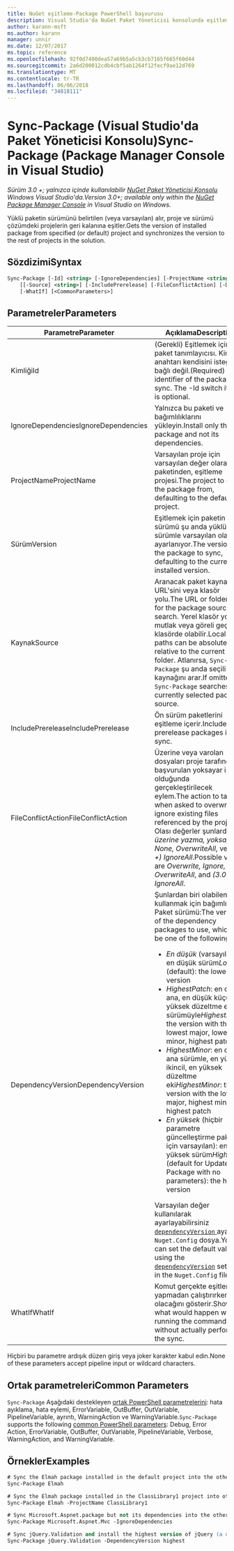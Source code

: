 ```yaml
---
title: NuGet eşitleme-Package PowerShell başvurusu
description: Visual Studio'da NuGet Paket Yöneticisi konsolunda eşitleme paket PowerShell komut başvurusu.
author: karann-msft
ms.author: karann
manager: unnir
ms.date: 12/07/2017
ms.topic: reference
ms.openlocfilehash: 92f0d7490dea57a69b5a5cb3cb7165f665f60d44
ms.sourcegitcommit: 2a6d200012cdb4cbf5ab1264f12fecf9ae12d769
ms.translationtype: MT
ms.contentlocale: tr-TR
ms.lasthandoff: 06/06/2018
ms.locfileid: "34818111"
---
```

# <a name="sync-package-package-manager-console-in-visual-studio"></a><span data-ttu-id="93930-103">Sync-Package (Visual Studio'da Paket Yöneticisi Konsolu)</span><span class="sxs-lookup"><span data-stu-id="93930-103">Sync-Package (Package Manager Console in Visual Studio)</span></span>

<span data-ttu-id="93930-104">*Sürüm 3.0 +; yalnızca içinde kullanılabilir [NuGet Paket Yöneticisi Konsolu](package-manager-console.md) Windows Visual Studio'da.*</span><span class="sxs-lookup"><span data-stu-id="93930-104">*Version 3.0+; available only within the [NuGet Package Manager Console](package-manager-console.md) in Visual Studio on Windows.*</span></span>

<span data-ttu-id="93930-105">Yüklü paketin sürümünü belirtilen (veya varsayılan) alır, proje ve sürümü çözümdeki projelerin geri kalanına eşitler.</span><span class="sxs-lookup"><span data-stu-id="93930-105">Gets the version of installed package from specified (or default) project and synchronizes the version to the rest of projects in the solution.</span></span>

## <a name="syntax"></a><span data-ttu-id="93930-106">Sözdizimi</span><span class="sxs-lookup"><span data-stu-id="93930-106">Syntax</span></span>

```ps
Sync-Package [-Id] <string> [-IgnoreDependencies] [-ProjectName <string>] [[-Version] <string>]
    [[-Source] <string>] [-IncludePrerelease] [-FileConflictAction] [-DependencyVersion]
    [-WhatIf] [<CommonParameters>]
```

## <a name="parameters"></a><span data-ttu-id="93930-107">Parametreler</span><span class="sxs-lookup"><span data-stu-id="93930-107">Parameters</span></span>

| <span data-ttu-id="93930-108">Parametre</span><span class="sxs-lookup"><span data-stu-id="93930-108">Parameter</span></span> | <span data-ttu-id="93930-109">Açıklama</span><span class="sxs-lookup"><span data-stu-id="93930-109">Description</span></span> |
| --- | --- |
| <span data-ttu-id="93930-110">Kimliği</span><span class="sxs-lookup"><span data-stu-id="93930-110">Id</span></span> | <span data-ttu-id="93930-111">(Gerekli) Eşitlemek için paket tanımlayıcısı. Kimliği anahtarı kendisini isteğe bağlı değil.</span><span class="sxs-lookup"><span data-stu-id="93930-111">(Required) The identifier of the package to sync. The -Id switch itself is optional.</span></span> |
| <span data-ttu-id="93930-112">IgnoreDependencies</span><span class="sxs-lookup"><span data-stu-id="93930-112">IgnoreDependencies</span></span> | <span data-ttu-id="93930-113">Yalnızca bu paketi ve bağımlılıklarını yükleyin.</span><span class="sxs-lookup"><span data-stu-id="93930-113">Install only this package and not its dependencies.</span></span> |
| <span data-ttu-id="93930-114">ProjectName</span><span class="sxs-lookup"><span data-stu-id="93930-114">ProjectName</span></span> | <span data-ttu-id="93930-115">Varsayılan proje için varsayılan değer olarak paketinden, eşitleme projesi.</span><span class="sxs-lookup"><span data-stu-id="93930-115">The project to sync the package from, defaulting to the default  project.</span></span> |
| <span data-ttu-id="93930-116">Sürüm</span><span class="sxs-lookup"><span data-stu-id="93930-116">Version</span></span> | <span data-ttu-id="93930-117">Eşitlemek için paketin sürümü şu anda yüklü olan sürümle varsayılan olarak ayarlanıyor.</span><span class="sxs-lookup"><span data-stu-id="93930-117">The version of the package to sync, defaulting to the currently installed version.</span></span> |
| <span data-ttu-id="93930-118">Kaynak</span><span class="sxs-lookup"><span data-stu-id="93930-118">Source</span></span> | <span data-ttu-id="93930-119">Aranacak paket kaynağının URL'sini veya klasör yolu.</span><span class="sxs-lookup"><span data-stu-id="93930-119">The URL or folder path for the package source to search.</span></span> <span data-ttu-id="93930-120">Yerel klasör yolları mutlak veya göreli geçerli klasörde olabilir.</span><span class="sxs-lookup"><span data-stu-id="93930-120">Local folder paths can be absolute, or relative to the current folder.</span></span> <span data-ttu-id="93930-121">Atlanırsa, `Sync-Package` şu anda seçili paket kaynağını arar.</span><span class="sxs-lookup"><span data-stu-id="93930-121">If omitted, `Sync-Package` searches the currently selected package source.</span></span> |
| <span data-ttu-id="93930-122">IncludePrerelease</span><span class="sxs-lookup"><span data-stu-id="93930-122">IncludePrerelease</span></span> | <span data-ttu-id="93930-123">Ön sürüm paketlerini eşitleme içerir.</span><span class="sxs-lookup"><span data-stu-id="93930-123">Includes prerelease packages in the sync.</span></span> |
| <span data-ttu-id="93930-124">FileConflictAction</span><span class="sxs-lookup"><span data-stu-id="93930-124">FileConflictAction</span></span> | <span data-ttu-id="93930-125">Üzerine veya varolan dosyaları proje tarafından başvurulan yoksayar istenir olduğunda gerçekleştirilecek eylem.</span><span class="sxs-lookup"><span data-stu-id="93930-125">The action to take when asked to overwrite or ignore existing files referenced by the project.</span></span> <span data-ttu-id="93930-126">Olası değerler şunlardır: *üzerine yazma, yoksay, None, OverwriteAll*, ve *(3.0 +)* *IgnoreAll*.</span><span class="sxs-lookup"><span data-stu-id="93930-126">Possible values are *Overwrite, Ignore, None, OverwriteAll*, and *(3.0+)* *IgnoreAll*.</span></span> |
| <span data-ttu-id="93930-127">DependencyVersion</span><span class="sxs-lookup"><span data-stu-id="93930-127">DependencyVersion</span></span> | <span data-ttu-id="93930-128">Şunlardan biri olabilen kullanmak için bağımlılık Paket sürümü:</span><span class="sxs-lookup"><span data-stu-id="93930-128">The version of the dependency packages to use, which can be one of the following:</span></span><br/><ul><li><span data-ttu-id="93930-129">*En düşük* (varsayılan): en düşük sürüm</span><span class="sxs-lookup"><span data-stu-id="93930-129">*Lowest* (default): the lowest version</span></span></li><li><span data-ttu-id="93930-130">*HighestPatch*: en düşük ana, en düşük küçük, en yüksek düzeltme eki sürümüyle</span><span class="sxs-lookup"><span data-stu-id="93930-130">*HighestPatch*: the version with the lowest major, lowest minor, highest patch</span></span></li><li><span data-ttu-id="93930-131">*HighestMinor*: en düşük ana sürümle, en yüksek ikincil, en yüksek düzeltme eki</span><span class="sxs-lookup"><span data-stu-id="93930-131">*HighestMinor*: the version with the lowest major, highest minor, highest patch</span></span></li><li><span data-ttu-id="93930-132">*En yüksek* (hiçbir parametre güncelleştirme paketi için varsayılan): en yüksek sürüm</span><span class="sxs-lookup"><span data-stu-id="93930-132">*Highest* (default for Update-Package with no parameters): the highest version</span></span></li></ul><span data-ttu-id="93930-133">Varsayılan değer kullanılarak ayarlayabilirsiniz [ `dependencyVersion` ](../reference/nuget-config-file.md#config-section) ayarı `Nuget.Config` dosya.</span><span class="sxs-lookup"><span data-stu-id="93930-133">You can set the default value using the [`dependencyVersion`](../reference/nuget-config-file.md#config-section) setting in the `Nuget.Config` file.</span></span> |
| <span data-ttu-id="93930-134">WhatIf</span><span class="sxs-lookup"><span data-stu-id="93930-134">WhatIf</span></span> | <span data-ttu-id="93930-135">Komut gerçekte eşitleme yapmadan çalıştırırken ne olacağını gösterir.</span><span class="sxs-lookup"><span data-stu-id="93930-135">Shows what would happen when running the command without actually performing the sync.</span></span> |

<span data-ttu-id="93930-136">Hiçbiri bu parametre ardışık düzen giriş veya joker karakter kabul edin.</span><span class="sxs-lookup"><span data-stu-id="93930-136">None of these parameters accept pipeline input or wildcard characters.</span></span>

## <a name="common-parameters"></a><span data-ttu-id="93930-137">Ortak parametreleri</span><span class="sxs-lookup"><span data-stu-id="93930-137">Common Parameters</span></span>

<span data-ttu-id="93930-138">`Sync-Package` Aşağıdaki destekleyen [ortak PowerShell parametrelerini](http://go.microsoft.com/fwlink/?LinkID=113216): hata ayıklama, hata eylemi, ErrorVariable, OutBuffer, OutVariable, PipelineVariable, ayrıntı, WarningAction ve WarningVariable.</span><span class="sxs-lookup"><span data-stu-id="93930-138">`Sync-Package` supports the following [common PowerShell parameters](http://go.microsoft.com/fwlink/?LinkID=113216): Debug, Error Action, ErrorVariable, OutBuffer, OutVariable, PipelineVariable, Verbose, WarningAction, and WarningVariable.</span></span>

## <a name="examples"></a><span data-ttu-id="93930-139">Örnekler</span><span class="sxs-lookup"><span data-stu-id="93930-139">Examples</span></span>

```ps
# Sync the Elmah package installed in the default project into the other projects in the solution
Sync-Package Elmah

# Sync the Elmah package installed in the ClassLibrary1 project into other projects in the solution
Sync-Package Elmah -ProjectName ClassLibrary1

# Sync Microsoft.Aspnet.package but not its dependencies into the other projects in the solution
Sync-Package Microsoft.Aspnet.Mvc -IgnoreDependencies

# Sync jQuery.Validation and install the highest version of jQuery (a dependency) from the package source    
Sync-Package jQuery.Validation -DependencyVersion highest
```
